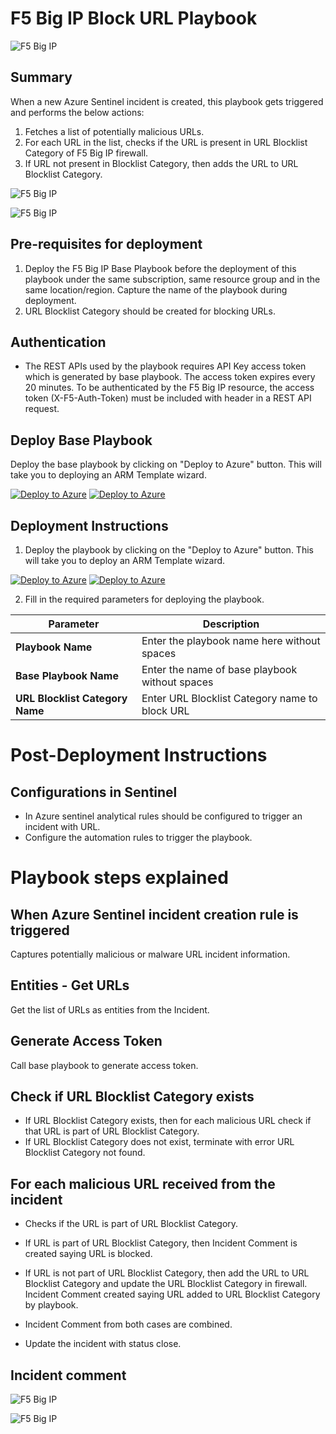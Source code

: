 # F5 Big IP Block URL Playbook

![F5 Big IP](../logo.jpg)

## Summary
 When a new Azure Sentinel incident is created, this playbook gets triggered and performs the below actions:
 1. Fetches a list of potentially malicious URLs.
 2. For each URL in the list, checks if the URL is present in URL Blocklist Category of F5 Big IP firewall.
 3. If URL not present in Blocklist Category, then adds the URL to URL Blocklist Category.

 
![F5 Big IP](./Images/PlaybookDesignerLight.png)

![F5 Big IP](./Images/PlaybookDesignerDark.png)


 ## Pre-requisites for deployment
1. Deploy the F5 Big IP Base Playbook before the deployment of this playbook under the same subscription, same resource group and in the same location/region. Capture the name of the playbook during deployment.
2. URL Blocklist Category should be created for blocking URLs.

## Authentication

* The REST APIs used by the playbook requires API Key access token which is generated by base playbook. The access token expires every 20 minutes. To be authenticated by the F5 Big IP resource, the access token (X-F5-Auth-Token) must be included with header in a REST API request.

## Deploy Base Playbook

 Deploy the base playbook by clicking on "Deploy to Azure" button. This will take you to deploying an ARM Template wizard.

[![Deploy to Azure](https://aka.ms/deploytoazurebutton)](https://portal.azure.com/#create/Microsoft.Template/uri/https%3A%2Fdev.azure.com/SentinelAccenture/Sentinel-Accenture%20Logic%20Apps%20connectors/_git/Sentinel-Accenture%20Logic%20Apps%20connectors?path=%2FPlaybooks%2FBasePlaybook-F5BigIP%2Fazuredeploy.json&version=GBF5BigIP) [![Deploy to Azure](https://aka.ms/deploytoazuregovbutton)](https://portal.azure.com/#create/Microsoft.Template/uri/https%3A%2Fdev.azure.com/SentinelAccenture/Sentinel-Accenture%20Logic%20Apps%20connectors/_git/Sentinel-Accenture%20Logic%20Apps%20connectors?path=%2FPlaybooks%2FBasePlaybook-F5BigIP%2Fazuredeploy.json&version=GBF5BigIP) 



 ## Deployment Instructions
 1. Deploy the playbook by clicking on the "Deploy to Azure" button. This will take you to deploy an ARM Template wizard.

 [![Deploy to Azure](https://aka.ms/deploytoazurebutton)](https://portal.azure.com/#create/Microsoft.Template/uri/https%3A%2Fdev.azure.com/SentinelAccenture/Sentinel-Accenture%20Logic%20Apps%20connectors/_git/Sentinel-Accenture%20Logic%20Apps%20connectors?path=%2FPlaybooks%2FBlockURL-F5BigIP%2Fazuredeploy.json&version=GBF5BigIP) [![Deploy to Azure](https://aka.ms/deploytoazuregovbutton)](https://portal.azure.com/#create/Microsoft.Template/uri/https%3A%2Fdev.azure.com/SentinelAccenture/Sentinel-Accenture%20Logic%20Apps%20connectors/_git/Sentinel-Accenture%20Logic%20Apps%20connectors?path=%2FPlaybooks%2FBlockURL-F5BigIP%2Fazuredeploy.json&version=GBF5BigIP)

 2. Fill in the required parameters for deploying the playbook.

 | Parameter  | Description |
| ------------- | ------------- |
| **Playbook Name** | Enter the playbook name here without spaces |
| **Base Playbook Name**|Enter the name of base playbook without spaces |
| **URL Blocklist Category Name** | Enter URL Blocklist Category name to block URL |


# Post-Deployment Instructions 
## Configurations in Sentinel
- In Azure sentinel analytical rules should be configured to trigger an incident with URL. 
- Configure the automation rules to trigger the playbook.

# Playbook steps explained
## When Azure Sentinel incident creation rule is triggered
  Captures potentially malicious or malware URL incident information.

## Entities - Get URLs
  Get the list of URLs as entities from the Incident.

## Generate Access Token
 Call base playbook to generate access token.

 ## Check if URL Blocklist Category exists
 * If URL Blocklist Category exists, then for each malicious URL check if that URL is part of URL Blocklist Category.
 * If URL Blocklist Category does not exist, terminate with error URL Blocklist Category not found.

## For each malicious URL received from the incident
 - Checks if the URL is part of URL Blocklist Category.
  - If URL is part of URL Blocklist Category, then Incident Comment is created saying URL is blocked.
  - If URL is not part of URL Blocklist Category, then add the URL to URL Blocklist Category and update the URL Blocklist Category in firewall. Incident Comment created saying URL added to URL Blocklist Category by playbook.
  - Incident Comment from both cases are combined.

- Update the incident with status close.

## Incident comment 
![F5 Big IP](./Images/IncidentCommentLight.png)

![F5 Big IP](./Images/IncidentCommentDark.png)

